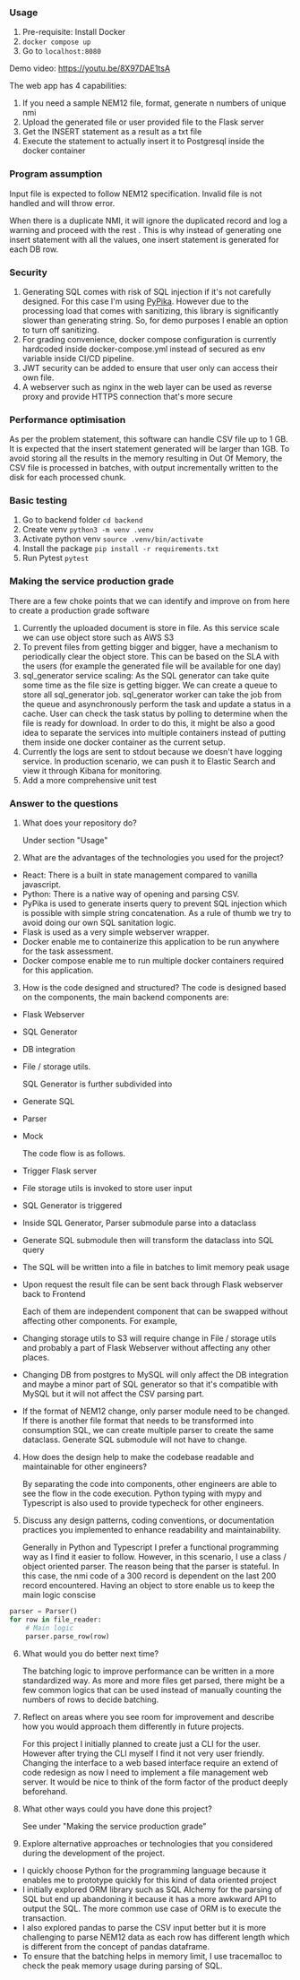 ### Usage

1. Pre-requisite: Install Docker
2. `docker compose up`
3. Go to `localhost:8080`

Demo video: https://youtu.be/8X97DAE1tsA

The web app has 4 capabilities:

1. If you need a sample NEM12 file, format, generate n numbers of unique nmi
2. Upload the generated file or user provided file to the Flask server
3. Get the INSERT statement as a result as a txt file
4. Execute the statement to actually insert it to Postgresql inside the docker container

### Program assumption

Input file is expected to follow NEM12 specification. Invalid file is not handled and will throw error.

When there is a duplicate NMI, it will ignore the duplicated record and log a warning and proceed with the rest . This is why instead of generating one insert statement with all the values, one insert statement is generated for each DB row.

### Security

1. Generating SQL comes with risk of SQL injection if it's not carefully designed. For this case I'm using [PyPika](https://github.com/kayak/pypika). However due to the processing load that comes with sanitizing, this library is significantly slower than generating string. So, for demo purposes I enable an option to turn off sanitizing.
2. For grading convenience, docker compose configuration is currently hardcoded inside docker-compose.yml instead of secured as env variable inside CI/CD pipeline.
3. JWT security can be added to ensure that user only can access their own file.
4. A webserver such as nginx in the web layer can be used as reverse proxy and provide HTTPS connection that's more secure

### Performance optimisation

As per the problem statement, this software can handle CSV file up to 1 GB. It is expected that the insert statement generated will be larger than 1GB. To avoid storing all the results in the memory resulting in Out Of Memory, the CSV file is processed in batches, with output incrementally written to the disk for each processed chunk.

### Basic testing

1. Go to backend folder
   `cd backend`
2. Create venv
   `python3 -m venv .venv`
3. Activate python venv
   `source .venv/bin/activate`
4. Install the package
   `pip install -r requirements.txt`
5. Run Pytest
   `pytest`

### Making the service production grade

There are a few choke points that we can identify and improve on from here to create a production grade software

1. Currently the uploaded document is store in file. As this service scale we can use object store such as AWS S3
2. To prevent files from getting bigger and bigger, have a mechanism to periodically clear the object store. This can be based on the SLA with the users (for example the generated file will be available for one day)
3. sql_generator service scaling: As the SQL generator can take quite some time as the file size is getting bigger. We can create a queue to store all sql_generator job. sql_generator worker can take the job from the queue and asynchronously perform the task and update a status in a cache. User can check the task status by polling to determine when the file is ready for download. In order to do this, it might be also a good idea to separate the services into multiple containers instead of putting them inside one docker container as the current setup.
4. Currently the logs are sent to stdout because we doesn't have logging service. In production scenario, we can push it to Elastic Search and view it through Kibana for monitoring.
5. Add a more comprehensive unit test

### Answer to the questions

1. What does your repository do?

   Under section "Usage"

2. What are the advantages of the technologies you used for the project?

- React: There is a built in state management compared to vanilla javascript.
- Python: There is a native way of opening and parsing CSV.
- PyPika is used to generate inserts query to prevent SQL injection which is possible with simple string concatenation. As a rule of thumb we try to avoid doing our own SQL sanitation logic.
- Flask is used as a very simple webserver wrapper.
- Docker enable me to containerize this application to be run anywhere for the task assessment.
- Docker compose enable me to run multiple docker containers required for this application.

3. How is the code designed and structured? The code is designed based on the components, the main backend components are:

- Flask Webserver
- SQL Generator
- DB integration
- File / storage utils.

  SQL Generator is further subdivided into
- Generate SQL
- Parser
- Mock

  The code flow is as follows.
- Trigger Flask server
- File storage utils is invoked to store user input
- SQL Generator is triggered
- Inside SQL Generator, Parser submodule parse into a dataclass
- Generate SQL submodule then will transform the dataclass into SQL query
- The SQL will be written into a file in batches to limit memory peak usage
- Upon request the result file can be sent back through Flask webserver back to Frontend

  Each of them are independent component that can be swapped without affecting other components. For example,
- Changing storage utils to S3 will require change in File / storage utils and probably a part of Flask Webserver without affecting any other places.
- Changing DB from postgres to MySQL will only affect the DB integration and maybe a minor part of SQL generator so that it's compatible with MySQL but it will not affect the CSV parsing part.
- If the format of NEM12 change, only parser module need to be changed. If there is another file format that needs to be transformed into consumption SQL, we can create multiple parser to create the same dataclass. Generate SQL submodule will not have to change.

4. How does the design help to make the codebase readable and maintainable for other engineers?

   By separating the code into components, other engineers are able to see the flow in the code execution. Python typing with mypy and Typescript is also used to provide typecheck for other engineers.

5. Discuss any design patterns, coding conventions, or documentation practices you implemented to enhance readability and maintainability.

   Generally in Python and Typescript I prefer a functional programming way as I find it easier to follow. However, in this scenario, I use a class / object oriented parser. The reason being that the parser is stateful. In this case, the nmi code of a 300 record is dependent on the last 200 record encountered. Having an object to store enable us to keep the main logic conscise

```python
parser = Parser()
for row in file_reader:
    # Main logic
    parser.parse_row(row)
```

6. What would you do better next time?

   The batching logic to improve performance can be written in a more standardized way. As more and more files get parsed, there might be a few common logics that can be used instead of manually counting the numbers of rows to decide batching.

7. Reflect on areas where you see room for improvement and describe how you would approach them differently in future projects.

   For this project I initially planned to create just a CLI for the user. However after trying the CLI myself I find it not very user friendly. Changing the interface to a web based interface require an extend of code redesign as now I need to implement a file management web server. It would be nice to think of the form factor of the product deeply beforehand.

8. What other ways could you have done this project?

   See under "Making the service production grade"

9. Explore alternative approaches or technologies that you considered during the development of the project.

- I quickly choose Python for the programming language because it enables me to prototype quickly for this kind of data oriented project
- I initially explored ORM library such as SQL Alchemy for the parsing of SQL but end up abandoning it because it has a more awkward API to output the SQL. The more common use case of ORM is to execute the transaction.
- I also explored pandas to parse the CSV input better but it is more challenging to parse NEM12 data as each row has different length which is different from the concept of pandas dataframe.
- To ensure that the batching helps in memory limit, I use tracemalloc to check the peak memory usage during parsing of SQL.
